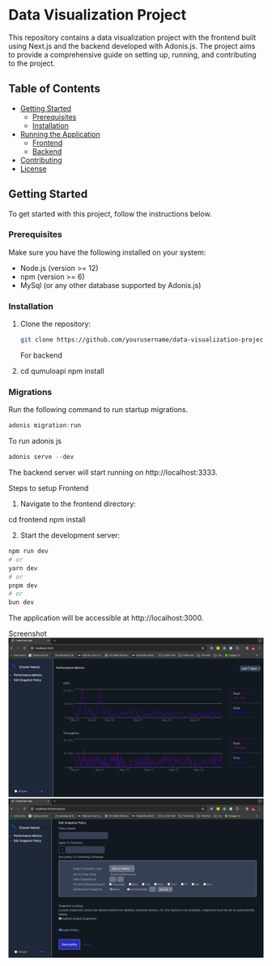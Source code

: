 # Data Visualization Project

This repository contains a data visualization project with the frontend built using Next.js and the backend developed with Adonis.js. The project aims to provide a comprehensive guide on setting up, running, and contributing to the project.

## Table of Contents

- [Getting Started](#getting-started)
  - [Prerequisites](#prerequisites)
  - [Installation](#installation)
- [Running the Application](#running-the-application)
  - [Frontend](#frontend)
  - [Backend](#backend)
- [Contributing](#contributing)
- [License](#license)

## Getting Started

To get started with this project, follow the instructions below.

### Prerequisites

Make sure you have the following installed on your system:

- Node.js (version >= 12)
- npm (version >= 6)
- MySql (or any other database supported by Adonis.js)

### Installation

1. Clone the repository:

   ```bash
   git clone https://github.com/yourusername/data-visualization-project.git

   ```

   For backend

2. cd qumuloapi
   npm install

### Migrations

Run the following command to run startup migrations.

```js
adonis migration:run
```

To run adonis js

```js
adonis serve --dev
```

The backend server will start running on http://localhost:3333.

Steps to setup Frontend

1. Navigate to the frontend directory:

cd frontend
npm install

2. Start the development server:

```bash
npm run dev
# or
yarn dev
# or
pnpm dev
# or
bun dev
```

The application will be accessible at http://localhost:3000.

Screenshot
![alt text](<Screen Shot 2024-04-10 at 6.21.43 PM.png>)
![alt text](<Screen Shot 2024-04-10 at 6.21.51 PM.png>)
